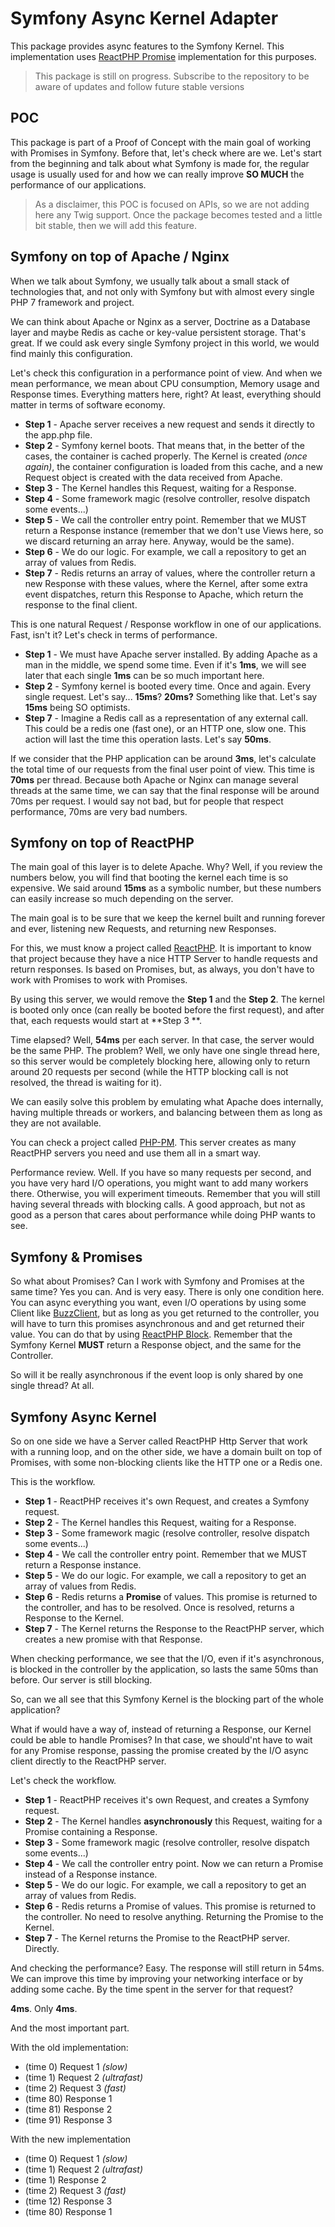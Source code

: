 # Symfony Async Kernel Adapter

This package provides async features to the Symfony Kernel. This implementation
uses [ReactPHP Promise](https://github.com/reactphp/promise) implementation for
this purposes.

> This package is still on progress. Subscribe to the repository to be aware of
> updates and follow future stable versions

## POC

This package is part of a Proof of Concept with the main goal of working with
Promises in Symfony. Before that, let's check where are we. Let's start from the
beginning and talk about what Symfony is made for, the regular usage is usually
used for and how we can really improve **SO MUCH** the performance of our
applications.

> As a disclaimer, this POC is focused on APIs, so we are not adding here any
> Twig support. Once the package becomes tested and a little bit stable, then we
> will add this feature.

## Symfony on top of Apache / Nginx

When we talk about Symfony, we usually talk about a small stack of technologies
that, and not only with Symfony but with almost every single PHP 7 framework and
project.

We can think about Apache or Nginx as a server, Doctrine as a Database layer and
maybe Redis as cache or key-value persistent storage. That's great. If we could
ask every single Symfony project in this world, we would find mainly this
configuration.

Let's check this configuration in a performance point of view. And when we mean
performance, we mean about CPU consumption, Memory usage and Response times.
Everything matters here, right? At least, everything should matter in terms of
software economy.

- **Step 1** - Apache server receives a new request and sends it directly to the
app.php file.
- **Step 2** - Symfony kernel boots. That means that, in the better of the cases, the
container is cached properly. The Kernel is created *(once again)*, the 
container configuration is loaded from this cache, and a new Request object is
created with the data received from Apache.
- **Step 3** - The Kernel handles this Request, waiting for a Response.
- **Step 4** - Some framework magic (resolve controller, resolve dispatch some
events...)
- **Step 5** - We call the controller entry point. Remember that we MUST return a
Response instance (remember that we don't use Views here, so we discard
returning an array here. Anyway, would be the same).
- **Step 6** - We do our logic. For example, we call a repository to get an array of
values from Redis.
- **Step 7** - Redis returns an array of values, where the controller return a new
Response with these values, where the Kernel, after some extra event dispatches,
return this Response to Apache, which return the response to the final client.

This is one natural Request / Response workflow in one of our applications.
Fast, isn't it? Let's check in terms of performance.

- **Step 1** - We must have Apache server installed. By adding Apache as a man in
the middle, we spend some time. Even if it's **1ms**, we will see later that
each single **1ms** can be so much important here.
- **Step 2** - Symfony kernel is booted every time. Once and again. Every single
request. Let's say... **15ms**? **20ms?** Something like that. Let's say
**15ms** being SO optimists.
- **Step 7** - Imagine a Redis call as a representation of any external call. This
could be a redis one (fast one), or an HTTP one, slow one. This action will
last the time this operation lasts. Let's say **50ms**.

If we consider that the PHP application can be around **3ms**, let's calculate
the total time of our requests from the final user point of view. This time is
**70ms** per thread. Because both Apache or Nginx can manage several threads at
the same time, we can say that the final response will be around 70ms per
request. I would say not bad, but for people that respect performance, 70ms are
very bad numbers.

## Symfony on top of ReactPHP

The main goal of this layer is to delete Apache. Why? Well, if you review the
numbers below, you will find that booting the kernel each time is so expensive.
We said around **15ms** as a symbolic number, but these numbers can easily
increase so much depending on the server.

The main goal is to be sure that we keep the kernel built and running forever
and ever, listening new Requests, and returning new Responses.

For this, we must know a project called [ReactPHP](https://github.com/reactphp).
It is important to know that project because they have a nice HTTP Server to
handle requests and return responses. Is based on Promises, but, as always, you
don't have to work with Promises to work with Promises.

By using this server, we would remove the **Step 1** and the **Step 2**. The
kernel is booted only once (can really be booted before the first request), and
after that, each requests would start at **Step 3 **.

Time elapsed? Well, **54ms** per each server. In that case, the server would be
the same PHP. The problem? Well, we only have one single thread here, so this
server would be completely blocking here, allowing only to return around 20
requests per second (while the HTTP blocking call is not resolved, the thread is
waiting for it).

We can easily solve this problem by emulating what Apache does internally,
having multiple threads or workers, and balancing between them as long as they
are not available.

You can check a project called [PHP-PM](https://github.com/php-pm/php-pm). This
server creates as many ReactPHP servers you need and use them all in a smart
way.

Performance review. Well. If you have so many requests per second, and you have
very hard I/O operations, you might want to add many workers there. Otherwise,
you will experiment timeouts. Remember that you will still having several
threads with blocking calls. A good approach, but not as good as a person that
cares about performance while doing PHP wants to see.

## Symfony & Promises

So what about Promises? Can I work with Symfony and Promises at the same time?
Yes you can. And is very easy. There is only one condition here. You can async
everything you want, even I/O operations by using some Client like
[BuzzClient](https://github.com/clue/reactphp-buzz), but as long as you get
returned to the controller, you will have to turn this promises asynchronous and
and get returned their value. You can do that by using
[ReactPHP Block](https://github.com/clue/reactphp-block). Remember that the
Symfony Kernel **MUST** return a Response object, and the same for the
Controller.

So will it be really asynchronous if the event loop is only shared by one single
thread? At all.

## Symfony Async Kernel

So on one side we have a Server called ReactPHP Http Server that work with a
running loop, and on the other side, we have a domain built on top of Promises,
with some non-blocking clients like the HTTP one or a Redis one.

This is the workflow.

- **Step 1** - ReactPHP receives it's own Request, and creates a Symfony request.
- **Step 2** - The Kernel handles this Request, waiting for a Response.
- **Step 3** - Some framework magic (resolve controller, resolve dispatch some
events...)
- **Step 4** - We call the controller entry point. Remember that we MUST return a
Response instance.
- **Step 5** - We do our logic. For example, we call a repository to get an array
of values from Redis.
- **Step 6** - Redis returns a **Promise** of values. This promise is returned to
the controller, and has to be resolved. Once is resolved, returns a Response to
the Kernel.
- **Step 7** - The Kernel returns the Response to the ReactPHP server, which
creates a new promise with that Response.

When checking performance, we see that the I/O, even if it's asynchronous, is
blocked in the controller by the application, so lasts the same 50ms than
before. Our server is still blocking.

So, can we all see that this Symfony Kernel is the blocking part of the whole
application?

What if would have a way of, instead of returning a Response, our Kernel could
be able to handle Promises? In that case, we should'nt have to wait for any
Promise response, passing the promise created by the I/O async client directly
to the ReactPHP server.

Let's check the workflow.

- **Step 1** - ReactPHP receives it's own Request, and creates a Symfony request.
- **Step 2** - The Kernel handles **asynchronously** this Request, waiting for a 
Promise containing a Response.
- **Step 3** - Some framework magic (resolve controller, resolve dispatch some
events...)
- **Step 4** - We call the controller entry point. Now we can return a Promise
instead of a Response instance.
- **Step 5** - We do our logic. For example, we call a repository to get an array
of values from Redis.
- **Step 6** - Redis returns a Promise of values. This promise is returned to
the controller. No need to resolve anything. Returning the Promise to the
Kernel.
- **Step 7** - The Kernel returns the Promise to the ReactPHP server. Directly.

And checking the performance? Easy. The response will still return in 54ms. We
can improve this time by improving your networking interface or by adding some
cache. By the time spent in the server for that request?

**4ms**.
Only **4ms**.

And the most important part.

With the old implementation:
- (time 0) Request 1 *(slow)*
- (time 1) Request 2 *(ultrafast)*
- (time 2) Request 3 *(fast)*
- (time 80) Response 1
- (time 81) Response 2
- (time 91) Response 3

With the new implementation
- (time 0) Request 1 *(slow)*
- (time 1) Request 2 *(ultrafast)*
- (time 1) Response 2
- (time 2) Request 3 *(fast)*
- (time 12) Response 3
- (time 80) Response 1
